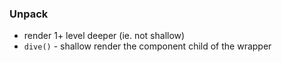 
### Unpack
- render 1+ level deeper (ie. not shallow)
- `dive()` - shallow render the component child of the wrapper
